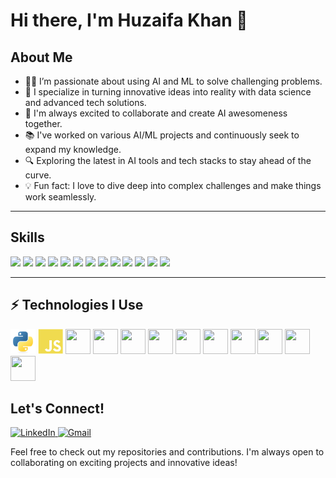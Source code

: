 <div>
  <h1>Hi there, I'm Huzaifa Khan 👋</h1>
</div>

## About Me

- 🧙‍♂️ I’m passionate about using AI and ML to solve challenging problems.
- 🚀 I specialize in turning innovative ideas into reality with data science and advanced tech solutions.
- 🤖 I'm always excited to collaborate and create AI awesomeness together.
- 📚 I've worked on various AI/ML projects and continuously seek to expand my knowledge.
- 🔍 Exploring the latest in AI tools and tech stacks to stay ahead of the curve.
- 💡 Fun fact: I love to dive deep into complex challenges and make things work seamlessly.

---

## Skills

<div>
  <img src="https://img.shields.io/badge/Data%20Science-Analysis-blue">
  <img src="https://img.shields.io/badge/Data%20Science-Mining-blue">
  <img src="https://img.shields.io/badge/Data%20Science-Modeling-blue">
  <img src="https://img.shields.io/badge/AI%2FML-Algorithms-green">
  <img src="https://img.shields.io/badge/AI%2FML-Deep%20Learning-green">
  <img src="https://img.shields.io/badge/AI%2FML-NLP-green">
  <img src="https://img.shields.io/badge/AI%2FML-Computer%20Vision-green">
  <img src="https://img.shields.io/badge/AI%2FML-Object%20Detection-green">
  <img src="https://img.shields.io/badge/MLOps-Deployment-orange">
  <img src="https://img.shields.io/badge/MLOps-Docker-orange">
  <img src="https://img.shields.io/badge/MLOps-AWS-orange">
  <img src="https://img.shields.io/badge/Web%20Development-Dynamic%20Web%20Apps-yellow">
  <img src="https://img.shields.io/badge/Web%20Development-ZigBee%20Integration-yellow">
</div>

---

## ⚡ Technologies I Use

<div>
<img src="https://raw.githubusercontent.com/devicons/devicon/master/icons/python/python-original.svg" width="40" height="40">
<img src="https://raw.githubusercontent.com/devicons/devicon/master/icons/javascript/javascript-plain.svg" width="40" height="40">
<img src="https://github.com/user-attachments/assets/b3261fc0-5511-44c4-919d-e8b361a0fd8b" width="40" height="40">
<img src="https://github.com/user-attachments/assets/2c007163-60c4-43f6-a46c-fa149ff1c33f" width="40" height="40">
<img src="https://github.com/user-attachments/assets/7bf9c4c7-4ea8-4094-9945-87d61c33b3cb" width="40" height="40">
<img src="https://github.com/user-attachments/assets/bb0e189c-309b-4bd4-89a1-19dbd87292d3" width="40" height="40">
<img src="https://github.com/user-attachments/assets/2ab88693-101b-477b-baf3-82a8401182d9" width="40" height="40">
<img src="https://github.com/user-attachments/assets/b97511d2-afd2-4c26-bb3a-a458a22704d7" width="40" height="40">
<img src="https://github.com/user-attachments/assets/71f98fcc-17ee-45db-8508-b8727eda5d18" width="40" height="40">
<img src="https://github.com/user-attachments/assets/84f0d2d7-0f5e-46ec-9f46-3690d9687152" width="40" height="40">
<img src="https://github.com/user-attachments/assets/e0007755-170e-4d97-8820-0f47c7f55d66" width="40" height="40">
<img src="https://github.com/user-attachments/assets/5ef85d18-5dd5-42c8-892a-1552d08ce3d6" width="40" height="40">



</div>


## Let's Connect!

<div >
  <a href="https://www.linkedin.com/in/huzaifa-khaan/" target="_blank">
    <img src="https://img.shields.io/badge/LinkedIn-blue?logo=LinkedIn" alt="LinkedIn">
  </a>

  <a href="mailto:huzukham14@gmail.com">
    <img src="https://img.shields.io/badge/Gmail-red?logo=gmail" alt="Gmail">
  </a>
</div>

Feel free to check out my repositories and contributions. I'm always open to collaborating on exciting projects and innovative ideas!
